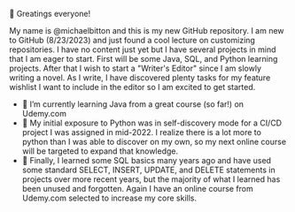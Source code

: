 👋 Greatings everyone!

My name is @michaelbitton and this is my new GitHub repository.  I am new to GitHub (8/23/2023) and just found a cool lecture on customizing repositories. I have no content just yet but I have several projects in mind that I am eager to start.  First will be some Java, SQL, and Python learning projects.  After that I wish to start a "Writer's Editor" since I am slowly writing a novel.  As I write, I have discovered plenty tasks for my feature wishlist I want to include in the editor so I am excited to get started.

- 🌱 I’m currently learning Java from a great course (so far!) on Udemy.com
- 🌱 My initial exposure to Python was in self-discovery mode for a CI/CD project I was assigned in mid-2022. I realize there is a lot more to python than I was able to discover on my own, so my next online course will be targeted to expand that knowledge.
- 🌱 Finally, I learned some SQL basics many years ago and have used some standard SELECT, INSERT, UPDATE, and DELETE statements in projects over more recent years, but the majority of what I learned has been unused and forgotten. Again I have an online course from Udemy.com selected to increase my core skills.
<!---
michaelbitton/michaelbitton is a ✨ special ✨ repository because its `README.md` (this file) appears on your GitHub profile.
You can click the Preview link to take a look at your changes.

- 👀 I’m interested in ...
- 💞️ I’m looking to collaborate on ...
- 📫 How to reach me ...
--->
